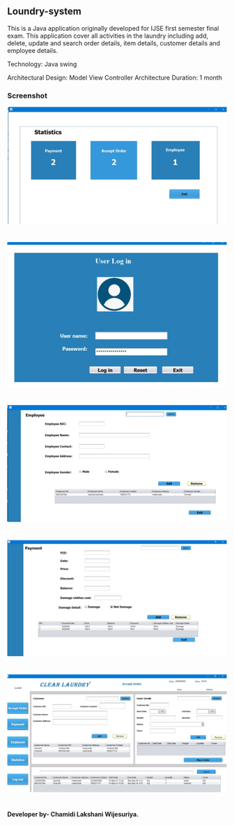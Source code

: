 ## Loundry-system

This is a Java application originally developed for IJSE first semester final exam. 
This application cover all activities in the laundry including add, delete, update and search order details, item details, customer details and employee details.

Technology: Java swing

Architectural Design: Model View Controller Architecture
Duration: 1 month

### Screenshot
![](Screenshot/1.jpeg)
#
![](Screenshot/2.jpeg)
#
![](Screenshot/3.jpeg)
#
![](Screenshot/4.jpeg)
#
![](Screenshot/5.jpeg)
#

#### Developer by- Chamidi Lakshani Wijesuriya.

